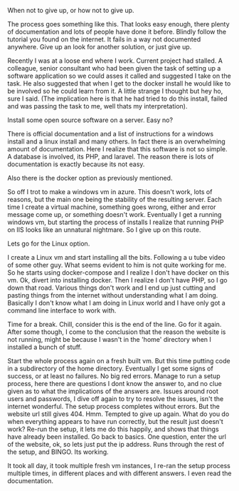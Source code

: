 When not to give up, or how not to give up.

The process goes something like this. 
That looks easy enough, there plenty of documentation and lots of people have done it before.
Blindly follow the tutorial you found on the internet.
It fails in a way not documented anywhere.
Give up an look for another solution, or just give up.

Recently I was at a loose end where I work. Current project had stalled. A colleague, senior consultant who had been given the task of setting up a software application so we could asses it called and suggested I take on the task. He also suggested that when I get to the docker install he would like to be involved so he could learn from it. A little strange I thought but hey ho, sure I said. (The implication here is that he had tried to do this install, failed and was passing the task to me, well thats my interpretation).

Install some open source software on a server. Easy no?

There is official documentation and a list of instructions for a windows install and a linux install and many others. In fact there is an overwhelming amount of documentation. Here I realize that this software is not so simple. A database is involved, its PHP, and laravel. The reason there
is lots of documentation is exactly because its not easy.

Also there is the docker option as previously mentioned.

So off I trot to make a windows vm in azure. This doesn't work, lots of reasons, but the main one being the stability of the resulting server. Each time
I create a virtual machine, something goes wrong, either and error message come up, or something doesn't work. Eventually I get a running windows vm, but starting the 
process of installs I realize that running PHP on IIS looks like an unnatural nightmare. So I give up on this route.

Lets go for the Linux option.

I create a Linux vm and start installing all the bits. Following a u tube video of some other guy. What seems evident to him is not quite working for me. So he starts using docker-compose and I realize I don't have docker on this vm. Ok, divert into installing docker. Then I realize I don't have PHP, so I go down that road. Various things don't work and I end up just cutting and pasting things from the internet without understanding what I am doing. Basically I don't know what I am doing in Linux world and I have only got a command line interface to work with.

Time for a break. Chill, consider this is the end of the line. Go for it again.
After some though, I come to the conclusion that the reason the website is not running, might be because I wasn't in the 'home' directory when I installed a bunch of stuff.

Start the whole process again on a fresh built vm. But this time putting code in a subdirectory of the home directory. Eventually I get some signs of success,
or at least no failures. No big red errors. Manage to run a setup process, here there are questions I dont know the answer to, and no clue given as to what the implications of the answers are. Issues around root users and passwords, I dive off again to try to resolve the issues, isn't the internet wonderful.
The setup process completes without errors. But the website url still gives 404. Hmm. Tempted to give up again.
What do you do when everything appears to have run correctly, but the result just doesn't work? 
Re-run the setup, it lets me do this happily, and shows that things have already been installed. Go back to basics. One question, 
enter the url of the website, ok, so lets just put the ip address. Runs through the rest of the setup, and BINGO. Its working.

It took all day, it took multiple fresh vm instances, I re-ran the setup process multiple times, in different places and with different answers.
I even read the documentation. 